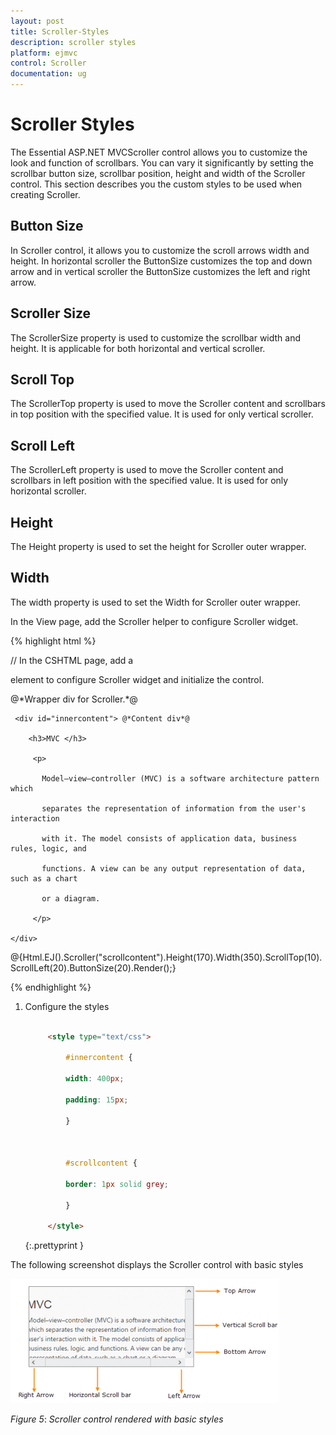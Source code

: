 ```yaml
---
layout: post
title: Scroller-Styles
description: scroller styles
platform: ejmvc
control: Scroller
documentation: ug
---
```


# Scroller Styles

The Essential ASP.NET MVCScroller control allows you to customize the look and function of scrollbars. You can vary it significantly by setting the scrollbar button size, scrollbar position, height and width of the Scroller control. This section describes you the custom styles to be used when creating Scroller.

## Button Size

In Scroller control, it allows you to customize the scroll arrows width and height. In horizontal scroller the ButtonSize customizes the top and down arrow and in vertical scroller the ButtonSize customizes the left and right arrow.

## Scroller Size

The ScrollerSize property is used to customize the scrollbar width and height. It is applicable for both horizontal and vertical scroller.

## Scroll Top

The ScrollerTop property is used to move the Scroller content and scrollbars in top position with the specified value. It is used for only vertical scroller.

## Scroll Left

The ScrollerLeft property is used to move the Scroller content and scrollbars in left position with the specified value. It is used for only horizontal scroller.

## Height

The Height property is used to set the height for Scroller outer wrapper.

## Width

The width property is used to set the Width for Scroller outer wrapper.

In the View page, add the Scroller helper to configure Scroller widget.

{% highlight html %}

// In the CSHTML page, add a <div> element to configure Scroller widget and initialize the control.



<div id="scrollcontent">

  <div> @*Wrapper div for Scroller.*@

     <div id="innercontent"> @*Content div*@

        <h3>MVC </h3>

         <p>

           Model–view–controller (MVC) is a software architecture pattern which   

           separates the representation of information from the user's interaction

           with it. The model consists of application data, business rules, logic, and

           functions. A view can be any output representation of data, such as a chart

           or a diagram.

         </p>

    </div>

  </div>

</div>

@{Html.EJ().Scroller("scrollcontent").Height(170).Width(350).ScrollTop(10).ScrollLeft(20).ButtonSize(20).Render();}

{% endhighlight %}

1. Configure the styles 


   ~~~ html

		<style type="text/css">
	
			#innercontent {

			width: 400px;

			padding: 15px;
	
			}



			#scrollcontent {

			border: 1px solid grey;

			}

		</style>

   ~~~
   {:.prettyprint }

The following screenshot displays the Scroller control with basic styles

![C:/Users/labuser/Desktop/scroller.png](Scroller-Styles_images/Scroller-Styles_img1.png)

_Figure_ _5_: _Scroller control rendered with basic styles_